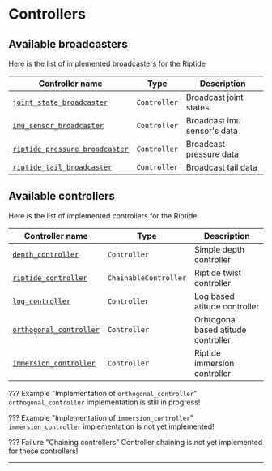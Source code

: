 # Controllers

## Available broadcasters

Here is the list of implemented broadcasters for the Riptide

| Controller name                                                                  | Type         | Description                 |
|----------------------------------------------------------------------------------|--------------|-----------------------------|
| [`joint_state_broadcaster`](./broadcasters/joint_state_broadcaster.md)           | `Controller` | Broadcast joint states      |
| [`imu_sensor_broadcaster`](./broadcasters/imu_sensor_broadcaster.md)             | `Controller` | Broadcast imu sensor's data |
| [`riptide_pressure_broadcaster`](./broadcasters/riptide_pressure_broadcaster.md) | `Controller` | Broadcast pressure data     |
| [`riptide_tail_broadcaster`](./broadcasters/riptide_tail_broadcaster.md)         | `Controller` | Broadcast tail data         |

## Available controllers

Here is the list of implemented controllers for the Riptide

| Controller name                                                   | Type                  | Description                         |
|-------------------------------------------------------------------|-----------------------|-------------------------------------|
| [`depth_controller`](./controllers/depth_controller.md)           | `Controller`          | Simple depth controller             |
| [`riptide_controller`](./controllers/riptide_controller.md)       | `ChainableController` | Riptide twist controller            |
| [`log_controller`](./controllers/log_controller.md)               | `Controller`          | Log based atitude controller        |
| [`orthogonal_controller`](./controllers/orthogonal_controller.md) | `Controller`          | Orhtogonal based atitude controller |
| [`immersion_controller`](./controllers/immersion_controller.md)   | `Controller`          | Riptide immersion controller        |


??? Example "Implementation of `orthogonal_controller`"
    `orthogonal_controller` implementation is still in progress!

??? Example "Implementation of `immersion_controller`"
    `immersion_controller` implementation is not yet implemented!

??? Failure "Chaining controllers"
    Controller chaining is not yet implemented for these controllers!

---
